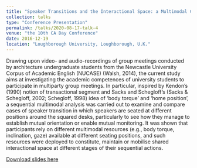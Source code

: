 ```yaml
---
title: "Speaker Transitions and the Interactional Space: a Multimodal CA Analysis on University Student Meetings"
collection: talks
type: "Conference Presentation"
permalink: /talks/2020-08-17-talk-4
venue: "the 10th CA Day Conference"
date: 2016-12-19
location: "Loughborough University, Loughborough, U.K."
---
```


Drawing upon video- and audio-recordings of group meetings conducted by architecture undergraduate students from the Newcastle University Corpus of Academic English (NUCASE) (Walsh, 2014), the current study aims at investigating the academic competences of university students to participate in multiparty group meetings. In particular, inspired by Kendon’s (1990) notion of transactional segment and Sacks and Schegloff’s (Sacks & Schegloff, 2002; Schegloff, 1998) idea of ‘body torque’ and ‘home position’, a sequential multimodal analysis was carried out to examine and compare cases of speaker transition in which speakers are seated at different positions around the squared desks, particularly to see how they manage to establish mutual orientation or enable mutual monitoring. It was shown that participants rely on different multimodal resources (e.g., body torque, inclination, gaze) available at different seating positions, and such resources were deployed to constitute, maintain or mobilise shared interactional space at different stages of their sequential actions.

[Download slides here](http://adachenqi.github.io/files/talk4.pdf)
